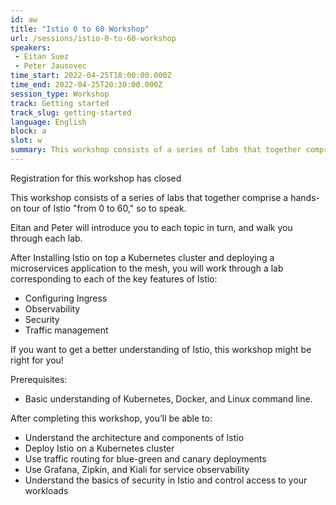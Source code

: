 ```yaml
---
id: aw
title: "Istio 0 to 60 Workshop"
url: /sessions/istio-0-to-60-workshop
speakers:
 - Eitan Suez
 - Peter Jausovec
time_start: 2022-04-25T18:00:00.000Z
time_end: 2022-04-25T20:30:00.000Z
session_type: Workshop
track: Getting started
track_slug: getting-started
language: English
block: a
slot: w
summary: This workshop consists of a series of labs that together comprise a hands-on tour of Istio from 0 to 60, so to speak.
---
```


<div class="theme-btn btn-style-one text-white px-3 mb-2" target="_blank" href="#">Registration for this workshop has closed</div>

This workshop consists of a series of labs that together comprise a hands-on tour of Istio "from 0 to 60," so to speak.
 
Eitan and Peter will introduce you to each topic in turn, and walk you through each lab.
 
After Installing Istio on top a Kubernetes cluster and deploying a microservices application to the mesh, you will work through a lab corresponding to each of the key features of Istio: 
 - Configuring Ingress
 - Observability
 - Security
 - Traffic management
 
If you want to get a better understanding of Istio, this workshop might be right for you!
 
Prerequisites:
 - Basic understanding of Kubernetes, Docker, and Linux command line.
 
After completing this workshop, you’ll be able to:
 - Understand the architecture and components of Istio 
 - Deploy Istio on a Kubernetes cluster 
 - Use traffic routing for blue-green and canary deployments 
 - Use Grafana, Zipkin, and Kiali for service observability 
 - Understand the basics of security in Istio and control access to your workloads


